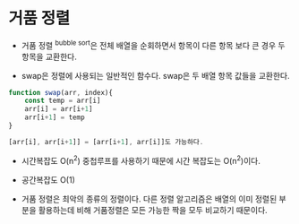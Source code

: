 # 거품 정렬
* 거품 정렬 <sup>bubble sort</sup>은  전체 배열을 순회하면서 항목이 다른 항목 보다 큰 경우 두 항목을 교환한다.

* swap은 정렬에 사용되는 일반적인 함수다. swap은 두 배열 항목 값들을 교환한다.
```js
function swap(arr, index){
    const temp = arr[i]
    arr[i] = arr[i+1]
    arr[i+1] = temp
}

[arr[i], arr[i+1]] = [arr[i+1], arr[i]]도 가능하다.
```

* 시간복잡도 O(n<sup>2</sup>) 중첩루프를 사용하기 때문에 시간 복잡도는 O(n<sup>2</sup>)이다.
* 공간복잡도 O(1)

* 거품 정렬은 최악의 종류의 정렬이다. 다른 정렬 알고리즘은 배열의 이미 정렬된 부분을 활용하는데 비해 거품정렬은 모든 가능한 짝을 모두 비교하기 때문이다.
